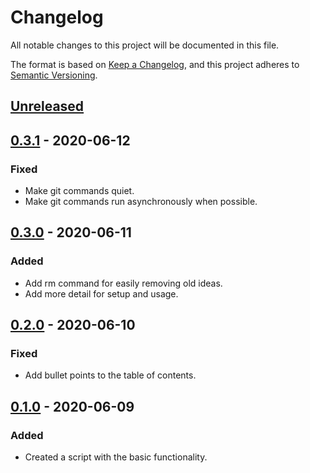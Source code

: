 # Changelog
All notable changes to this project will be documented in this file.

The format is based on [Keep a Changelog](https://keepachangelog.com/en/1.0.0/),
and this project adheres to [Semantic Versioning](https://semver.org/spec/v2.0.0.html).

## [Unreleased]

## [0.3.1] - 2020-06-12
### Fixed
- Make git commands quiet.
- Make git commands run asynchronously when possible.

## [0.3.0] - 2020-06-11
### Added
- Add rm command for easily removing old ideas.
- Add more detail for setup and usage.

## [0.2.0] - 2020-06-10
### Fixed
- Add bullet points to the table of contents.

## [0.1.0] - 2020-06-09
### Added
- Created a script with the basic functionality.

[Unreleased]: https://github.com/adamtabrams/ideas/compare/0.3.1...HEAD
[0.3.1]: https://github.com/adamtabrams/ideas/compare/0.3.0...0.3.1
[0.3.0]: https://github.com/adamtabrams/ideas/compare/0.2.0...0.3.0
[0.2.0]: https://github.com/adamtabrams/ideas/compare/0.1.0...0.2.0
[0.1.0]: https://github.com/adamtabrams/ideas/releases/tag/0.1.0
